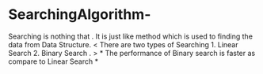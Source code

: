 # SearchingAlgorithm-
Searching is nothing that . It is just like method which is used to finding the data from Data Structure. &lt; There are two types of Searching 1. Linear Search   2. Binary Search . > * The performance of Binary search is faster as compare to Linear Search *
